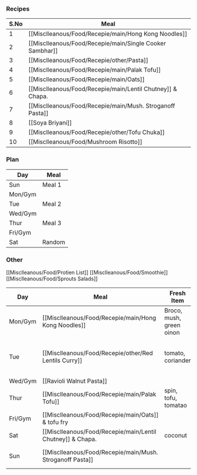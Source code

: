 ### Recipes
| S.No | Meal                        |
| ---- | --------------------------- |
| 1    | [[Misclleanous/Food/Recepie/main/Hong Kong Noodles]]       |
| 2    | [[Misclleanous/Food/Recepie/main/Single Cooker Sambhar]]   |
| 3    | [[Misclleanous/Food/Recepie/other/Pasta]]                   |
| 4    | [[Misclleanous/Food/Recepie/main/Palak Tofu]]              |
| 5    | [[Misclleanous/Food/Recepie/main/Oats]]                    |
| 6    | [[Misclleanous/Food/Recepie/main/Lentil Chutney]] & Chapa. |
| 7    | [[Misclleanous/Food/Recepie/main/Mush. Stroganoff  Pasta]] |
| 8    | [[Soya Briyani]]            |
| 9    | [[Misclleanous/Food/Recepie/other/Tofu Chuka]]              |
| 10   | [[Misclleanous/Food/Mushroom Risotto]]   | 

### Plan

| Day     | Meal   |
| ------- | ------ |
| Sun     | Meal 1 |
| Mon/Gym |        |
| Tue     | Meal 2 |
| Wed/Gym |        |
| Thur    | Meal 3 |
| Fri/Gym |        |
| Sat     | Random |

### Other

[[Misclleanous/Food/Protien List]]
[[Misclleanous/Food/Smoothie]]
[[Misclleanous/Food/Sprouts Salads]]



| Day     | Meal                        | Fresh Item               | what to buy                              |
| ------- | --------------------------- | ------------------------ | ---------------------------------------- |
| Mon/Gym | [[Misclleanous/Food/Recepie/main/Hong Kong Noodles]]       | Broco, mush, green oinon | -                                        |
| Tue     | [[Misclleanous/Food/Recepie/other/Red Lentils Curry]]       | tomato, coriander        | tomato, coriander, raviloi, walnut sauce |
| Wed/Gym | [[Ravioli Walnut Pasta]]    |                          | -                                        |
| Thur    | [[Misclleanous/Food/Recepie/main/Palak Tofu]]              | spin, tofu, tomatao      | spin, tofu, tomatao, apple               |
| Fri/Gym | [[Misclleanous/Food/Recepie/main/Oats]] & tofu fry         |                          |                                          |
| Sat     | [[Misclleanous/Food/Recepie/main/Lentil Chutney]] & Chapa. | coconut                  | coco                                     |
| Sun     | [[Misclleanous/Food/Recepie/main/Mush. Stroganoff  Pasta]] |                          | everything else required                 |






 
